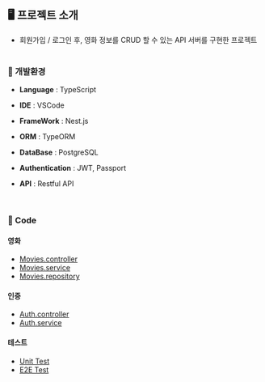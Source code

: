 ## **🖥️**  프로젝트 소개
- 회원가입 / 로그인 후, 영화 정보를 CRUD 할 수 있는 API 서버를 구현한 프로젝트
  <br>  <br> 

### **📌** 개발환경

- **Language** : TypeScript

- **IDE** : VSCode

- **FrameWork** : Nest.js

- **ORM** : TypeORM

- **DataBase** : PostgreSQL

- **Authentication** : JWT, Passport

- **API** : Restful API
<br> 

### **📌** Code

#### 영화
- [Movies.controller](src/movies/movies.controller.ts)
- [Movies.service](src/movies/movies.service.ts)
- [Movies.repository](src/movies/movies.repository.ts)

#### 인증
- [Auth.controller](src/auth/auth.controller.ts)
- [Auth.service](src/auth/auth.service.ts)

#### 테스트
- [Unit Test](src/movies/movies.service.spec.ts)
- [E2E Test](test/app.e2e-spec.ts)
